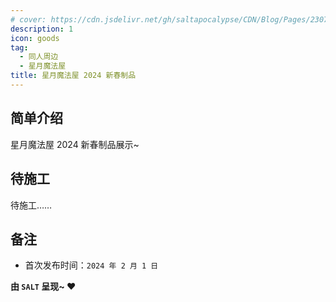 ```yaml
---
# cover: https://cdn.jsdelivr.net/gh/saltapocalypse/CDN/Blog/Pages/230716/Cover.png
description: 1
icon: goods
tag:
  - 同人周边
  - 星月魔法屋
title: 星月魔法屋 2024 新春制品
---
```


## 简单介绍

星月魔法屋 2024 新春制品展示~

## 待施工

待施工……

## 备注

- 首次发布时间：`2024 年 2 月 1 日`

**由 `SALT` 呈现~ :heart:**